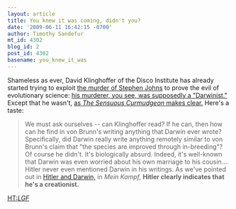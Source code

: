 ```yaml
---
layout: article
title: You knew it was coming, didn't you?
date: '2009-06-11 16:42:15 -0700'
author: Timothy Sandefur
mt_id: 4302
blog_id: 2
post_id: 4302
basename: you_knew_it_was
---
```

Shameless as ever, David Klinghoffer of the Disco Institute has already started trying to exploit [the murder of Stephen Johns](http://www.cnn.com/2009/CRIME/06/11/museum.shooting.guard/index.html) to prove the evil of evolutionary science: [his murderer, you see, was supposedly a "Darwinist."](http://blog.beliefnet.com/kingdomofpriests/2009/06/james-von-brunn-evolutionist.html) Except that he wasn't, [as _The Sensuous Curmudgeon_ makes clear.](http://sensuouscurmudgeon.wordpress.com/2009/06/11/james-von-brunn-evolutionist/) Here's a taste:

> We must ask ourselves -- can Klinghoffer read? If he can, then how can he find in von Brunn's writing anything that Darwin ever wrote? Specifically, did Darwin really write anything remotely similar to von Brunn's claim that "the species are improved through in-breeding"? Of course he didn't. It's biologically absurd. Indeed, it's well-known that Darwin was even worried about his own marriage to his cousin.... Hitler never even mentioned Darwin in his writings. As we've pointed out in [Hitler and Darwin,](http://sensuouscurmudgeon.wordpress.com/2008/05/28/hitler-and-darwin/) in _Mein Kampf,_ **Hitler clearly indicates that he's a creationist.**

[HT:_LGF_](http://littlegreenfootballs.com/article/33908_Klinghoffer-_Von_Brunn_the_Evolutionist)
